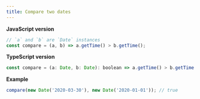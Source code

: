 ```yaml
---
title: Compare two dates
---
```


**JavaScript version**

```js
// `a` and `b` are `Date` instances
const compare = (a, b) => a.getTime() > b.getTime();
```

**TypeScript version**

```js
const compare = (a: Date, b: Date): boolean => a.getTime() > b.getTime();
```

**Example**

```js
compare(new Date('2020-03-30'), new Date('2020-01-01')); // true
```
